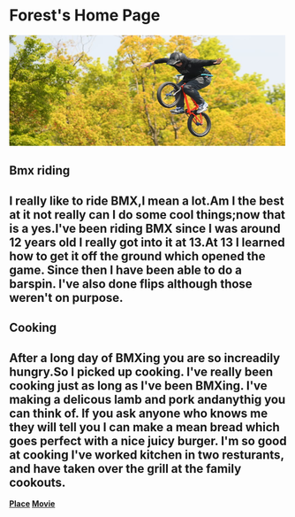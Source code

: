 <!DOCTYPE html>
<html>
	<head>
		<title>Home page</title>
        <link rel="stylesheet" type="text/css" href="style.css">
        <h1>Forest's Home Page</h1>
        <b> <img src="images/bmx.jpeg" width=500 height=200>
            <h2>Bmx riding</h2>
            <h2> I really like to ride BMX,I mean a lot.Am I the best at it not really can I do some cool things;now that is a yes.I've been riding BMX since I was around 12 years old I really got into it at 13.At 13 I learned how to get it off the ground which opened the game. Since then I have been able to do a barspin. I've also done flips although those weren't on purpose.</h2>
            <h2>Cooking</h2>
           <h2> After a long day of BMXing you are so increadily hungry.So I picked up cooking. I've really been cooking just as long as I've been BMXing. I've making a delicous lamb and pork andanythig you can think of. If you ask anyone who knows me they will tell you I can make a mean bread which goes perfect with a nice juicy burger. I'm so good at cooking I've worked kitchen in two resturants, and have taken over the grill at the family cookouts.</h2>
            <a href " place/index.html" onclick="window.open('index.html','_self');">Place</a>
            <a href="movie/index.html" onclick="window.open('index.html','_self');">Movie</a>
        </b></head></html>
 
